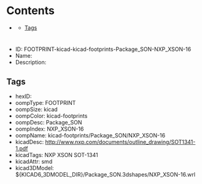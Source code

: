 



Contents
========

* [](#)
	* [Tags](#tags)

# 

- ID: FOOTPRINT-kicad-kicad-footprints-Package_SON-NXP_XSON-16
- Name: 
- Description: 

## Tags

- hexID: 
- oompType: FOOTPRINT
- oompSize: kicad
- oompColor: kicad-footprints
- oompDesc: Package_SON
- oompIndex: NXP_XSON-16
- oompName: kicad-footprints/Package_SON/NXP_XSON-16
- kicadDesc: http://www.nxp.com/documents/outline_drawing/SOT1341-1.pdf
- kicadTags: NXP XSON SOT-1341
- kicadAttr: smd
- kicad3DModel: ${KICAD6_3DMODEL_DIR}/Package_SON.3dshapes/NXP_XSON-16.wrl
